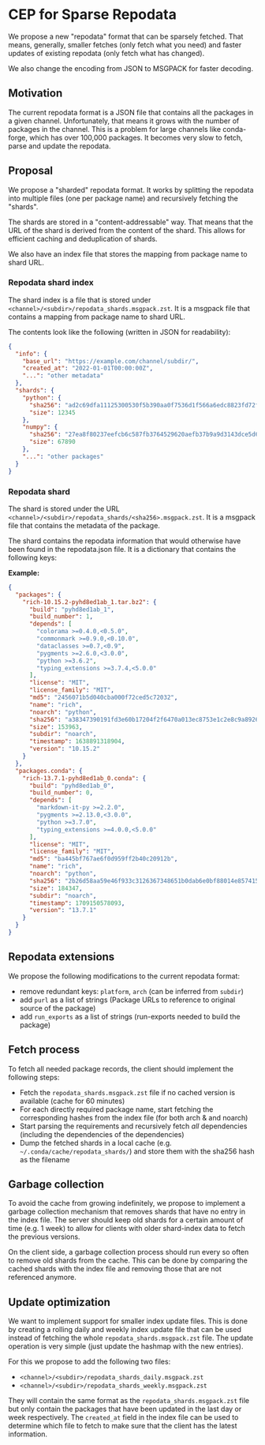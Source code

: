 # CEP for Sparse Repodata

We propose a new "repodata" format that can be sparsely fetched. That means, generally, smaller fetches (only fetch what you need) and faster updates of existing repodata (only fetch what has changed).

We also change the encoding from JSON to MSGPACK for faster decoding.

## Motivation

The current repodata format is a JSON file that contains all the packages in a given channel. Unfortunately, that means it grows with the number of packages in the channel. This is a problem for large channels like conda-forge, which has over 100,000 packages. It becomes very slow to fetch, parse and update the repodata.

## Proposal

We propose a "sharded" repodata format. It works by splitting the repodata into multiple files (one per package name) and recursively fetching the "shards".

The shards are stored in a "content-addressable" way. That means that the URL of the shard is derived from the content of the shard. This allows for efficient caching and deduplication of shards.

We also have an index file that stores the mapping from package name to shard URL.

### Repodata shard index

The shard index is a file that is stored under `<channel>/<subdir>/repodata_shards.msgpack.zst`. It is a msgpack file that contains a mapping from package name to shard URL.

The contents look like the following (written in JSON for readability):

```json
{
  "info": {
    "base_url": "https://example.com/channel/subdir/",
    "created_at": "2022-01-01T00:00:00Z",
    "...": "other metadata"
  },
  "shards": {
    "python": {
      "sha256": "ad2c69dfa11125300530f5b390aa0f7536d1f566a6edc8823fd72f9aa33c4910",
      "size": 12345
    },
    "numpy": {
      "sha256": "27ea8f80237eefcb6c587fb3764529620aefb37b9a9d3143dce5d6ba4667583d",
      "size": 67890
    },
    "...": "other packages"
  }
}
```

### Repodata shard

The shard is stored under the URL `<channel>/<subdir>/repodata_shards/<sha256>.msgpack.zst`. It is a msgpack file that contains the metadata of the package.

The shard contains the repodata information that would otherwise have been found in the repodata.json file. It is a dictionary that contains the following keys:

**Example:**

```json
{
  "packages": {
    "rich-10.15.2-pyhd8ed1ab_1.tar.bz2": {
      "build": "pyhd8ed1ab_1",
      "build_number": 1,
      "depends": [
        "colorama >=0.4.0,<0.5.0",
        "commonmark >=0.9.0,<0.10.0",
        "dataclasses >=0.7,<0.9",
        "pygments >=2.6.0,<3.0.0",
        "python >=3.6.2",
        "typing_extensions >=3.7.4,<5.0.0"
      ],
      "license": "MIT",
      "license_family": "MIT",
      "md5": "2456071b5d040cba000f72ced5c72032",
      "name": "rich",
      "noarch": "python",
      "sha256": "a38347390191fd3e60b17204f2f6470a013ec8753e1c2e8c9a892683f59c3e40",
      "size": 153963,
      "subdir": "noarch",
      "timestamp": 1638891318904,
      "version": "10.15.2"
    }
  },
  "packages.conda": {
    "rich-13.7.1-pyhd8ed1ab_0.conda": {
      "build": "pyhd8ed1ab_0",
      "build_number": 0,
      "depends": [
        "markdown-it-py >=2.2.0",
        "pygments >=2.13.0,<3.0.0",
        "python >=3.7.0",
        "typing_extensions >=4.0.0,<5.0.0"
      ],
      "license": "MIT",
      "license_family": "MIT",
      "md5": "ba445bf767ae6f0d959ff2b40c20912b",
      "name": "rich",
      "noarch": "python",
      "sha256": "2b26d58aa59e46f933c3126367348651b0dab6e0bf88014e857415bb184a4667",
      "size": 184347,
      "subdir": "noarch",
      "timestamp": 1709150578093,
      "version": "13.7.1"
    }
  }
}
```

## Repodata extensions

We propose the following modifications to the current repodata format:

- remove redundant keys: `platform`, `arch` (can be inferred from `subdir`)
- add `purl` as a list of strings (Package URLs to reference to original source of the package)
- add `run_exports` as a list of strings (run-exports needed to build the package)

## Fetch process

To fetch all needed package records, the client should implement the following steps:

- Fetch the `repodata_shards.msgpack.zst` file if no cached version is available (cache for 60 minutes)
- For each directly required package name, start fetching the corresponding hashes from the index file (for both arch & and noarch)
- Start parsing the requirements and recursively fetch _all_ dependencies (including the dependencies of the dependencies)
- Dump the fetched shards in a local cache (e.g. `~/.conda/cache/repodata_shards/`) and store them with the sha256 hash as the filename

## Garbage collection

To avoid the cache from growing indefinitely, we propose to implement a garbage collection mechanism that removes shards that have no entry in the index file. The server should keep old shards for a certain amount of time (e.g. 1 week) to allow for clients with older shard-index data to fetch the previous versions.

On the client side, a garbage collection process should run every so often to remove old shards from the cache. This can be done by comparing the cached shards with the index file and removing those that are not referenced anymore.

## Update optimization

We want to implement support for smaller index update files. This is done by creating a rolling daily and weekly index update file that can be used instead of fetching the whole `repodata_shards.msgpack.zst` file. The update operation is very simple (just update the hashmap with the new entries).

For this we propose to add the following two files:

- `<channel>/<subdir>/repodata_shards_daily.msgpack.zst`
- `<channel>/<subdir>/repodata_shards_weekly.msgpack.zst`

They will contain the same format as the `repodata_shards.msgpack.zst` file but only contain the packages that have been updated in the last day or week respectively. The `created_at` field in the index file can be used to determine which file to fetch to make sure that the client has the latest information.

